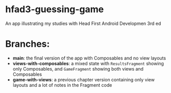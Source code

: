 # hfad3-guessing-game
An app illustrating my studies with Head First Android Developmen 3rd ed

# Branches:
- **main**: the final version of the app with Composables and no view layouts
- **views-with-composables**: a mixed state with `ResultsFragment` showing only Composables, and `GameFragment` showing both views and Composables
- **game-with-views**: a previous chapter version containing only view layouts and a lot of notes in the Fragment code
